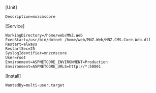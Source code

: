 [Unit]
```shell
Description=mnzcmscore   
```
[Service]
```shell
WorkingDirectory=/home/web/MNZ.Web  
ExecStart=/usr/bin/dotnet /home/web/MNZ.Web/MNZ.CMS.Core.Web.dll
Restart=always  
RestartSec=25 
SyslogIdentifier=mnzcmscore  
User=root  
Environment=ASPNETCORE_ENVIRONMENT=Production
Environment=ASPNETCORE_URLS=http://*:50001
```
[Install]
```shell
WantedBy=multi-user.target
```